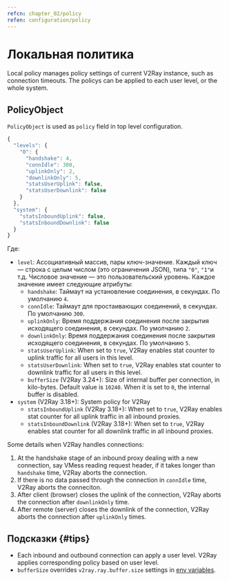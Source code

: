 ```yaml
---
refcn: chapter_02/policy
refen: configuration/policy
---
```

# Локальная политика

Local policy manages policy settings of current V2Ray instance, such as connection timeouts. The policys can be applied to each user level, or the whole system.

## PolicyObject

`PolicyObject` is used as `policy` field in top level configuration.

```javascript
{
  "levels": {
    "0": {
      "handshake": 4,
      "connIdle": 300,
      "uplinkOnly": 2,
      "downlinkOnly": 5,
      "statsUserUplink": false,
      "statsUserDownlink": false
    }
  },
  "system": {
    "statsInboundUplink": false,
    "statsInboundDownlink": false
  }
}
```

Где:

* `level`: Ассоциативный массив, пары ключ-значение. Каждый ключ — строка с целым числом (это ограничения JSON), типа `"0"`, `"1"`и т.д. Числовое значение — это пользовательский уровень. Каждое значение имеет следующие атрибуты: 
  * `handshake`: Таймаут на установление соединения, в секундах. По умолчанию `4`.
  * `connIdle`: Таймаут для простаивающих соединений, в секундах. По умолчанию `300`.
  * `uplinkOnly`: Время поддержания соединения после закрытия исходящего соединения, в секундах. По умолчанию `2`.
  * `downlinkOnly`: Время поддержания соединения после закрытия исходящего соединения, в секундах. По умолчанию `5`.
  * `statsUserUplink`: When set to `true`, V2Ray enables stat counter to uplink traffic for all users in this level.
  * `statsUserDownlink`: When set to `true`, V2Ray enables stat counter to downlink traffic for all users in this level.
  * `bufferSize` (V2Ray 3.24+): Size of internal buffer per connection, in kilo-bytes. Default value is `10240`. When it is set to `0`, the internal buffer is disabled.
* `system` (V2Ray 3.18+): System policy for V2Ray 
  * `statsInboundUplink` (V2Ray 3.18+): When set to `true`, V2Ray enables stat counter for all uplink traffic in all inbound proxies.
  * `statsInboundDownlink` (V2Ray 3.18+): When set to `true`, V2Ray enables stat counter for all downlink traffic in all inbound proxies.

Some details when V2Ray handles connections:

1. At the handshake stage of an inbound proxy dealing with a new connection, say VMess reading request header, if it takes longer than `handshake` time, V2Ray aborts the connection.
2. If there is no data passed through the connection in `connIdle` time, V2Ray aborts the conneciton.
3. After client (browser) closes the uplink of the connection, V2Ray aborts the connection after `downlinkOnly` time.
4. After remote (server) closes the downlink of the connection, V2Ray aborts the connection after `uplinkOnly` times.

## Подсказки {#tips}

* Each inbound and outbound connection can apply a user level. V2Ray applies corresponding policy based on user level.
* `bufferSize` overrides `v2ray.ray.buffer.size` settings in [env variables](env.md#cache-size-per-connection).
